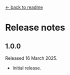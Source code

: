 [← back to readme](README.md)

# Release notes

## 1.0.0
Released 16 March 2025.

* Initial release.